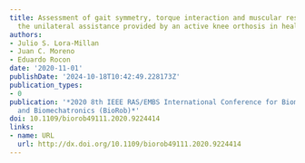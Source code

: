 ```yaml
---
title: Assessment of gait symmetry, torque interaction and muscular response due to
  the unilateral assistance provided by an active knee orthosis in healthy subjects
authors:
- Julio S. Lora-Millan
- Juan C. Moreno
- Eduardo Rocon
date: '2020-11-01'
publishDate: '2024-10-18T10:42:49.228173Z'
publication_types:
- 0
publication: '*2020 8th IEEE RAS/EMBS International Conference for Biomedical Robotics
  and Biomechatronics (BioRob)*'
doi: 10.1109/biorob49111.2020.9224414
links:
- name: URL
  url: http://dx.doi.org/10.1109/biorob49111.2020.9224414
---
```


